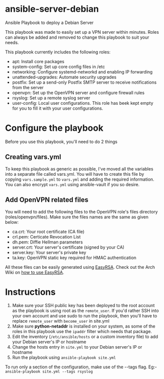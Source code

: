 # ansible-server-debian
Ansible Playbook to deploy a Debian Server

This playbook was made to easily set up a VPN server within minutes. Roles can always be added and removed to change this playbook to suit your needs.

This playbook currently includes the following roles:
- apt: Install core packages
- system-config: Set up core config files in /etc
- networking: Configure systemd-networkd and enabling IP forwarding
- unattended-upgrades: Automate security upgrades
- postfix: Set up a send-only Postfix SMTP server to receive notifications from the server
- openvpn: Set up the OpenVPN server and configure firewall rules
- rsyslog: Set up a remote syslog server
- user-config: Local user configurations. This role has beek kept empty for you to fill it with your user configurations. 

# Configure the playbook
Before you use this playbook, you'll need to do 2 things

## Creating vars.yml
To keep this playbook as generic as possible, I've moved all the variables into a separate file called vars.yml. You will have to create this file by copying `vars.sample.yml` to `vars.yml` and adding the required information. You can also encrypt `vars.yml` using ansible-vault if you so desire.

## Add OpenVPN related files
You will need to add the following files to the OpenVPN role's files directory (roles/openvpn/files). Make sure the files names are the same as given below:

- ca.crt: Your root certificate (CA file)
- crl.pem: Certicate Revocation List
- dh.pem: Diffie Hellman parameters
- server.crt: Your server's certificate (signed by your CA)
- server.key: Your server's private key
- ta.key: OpenVPN static key required for HMAC authentication

All these files can be easily generated using [EasyRSA](https://github.com/OpenVPN/easy-rsa). Check out the Arch Wiki on [how to use EasyRSA](https://wiki.archlinux.org/index.php/Easy-RSA).

# Instructions
1. Make sure your SSH public key has been deployed to the root account as the playbook is using root as the `remote_user`. If you'd rather SSH into your own account and use sudo to run the playbook, then you'll have to replace `remote_user` with `become_user` in site.yml
2. Make sure **python-netaddr** is installed on your system, as some of the roles in this playbook use the `ipaddr` filter which needs that package.
3. Edit the inventory (`/etc/ansible/hosts` or a custom inventory file) to add your Debian server's IP or hostname
4. Change the hosts entry in `site.yml` to your Debian server's IP or hostname 
5. Run the playbook using `ansible-playbook site.yml`

To run only a section of the configuration, make use of the --tags flag. Eg:- `ansible-playbook site.yml --tags rsyslog`
